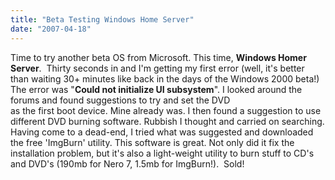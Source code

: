 ```yaml
---
title: "Beta Testing Windows Home Server"
date: "2007-04-18"
---
```


Time to try another beta OS from Microsoft. This time, **Windows Homer Server**.  Thirty seconds in and I'm getting my first error (well, it's better than waiting 30+ minutes like back in the days of the Windows 2000 beta!)  
The error was "**Could not initialize UI subsystem**". I looked around the forums and found suggestions to try and set the DVD  
as the first boot device. Mine already was. I then found a suggestion to use different DVD burning software. Rubbish I thought and carried on searching.  
Having come to a dead-end, I tried what was suggested and downloaded the free 'ImgBurn' utility. This software is great. Not only did it fix the installation problem, but it's also a light-weight utility to burn stuff to CD's and DVD's (190mb for Nero 7, 1.5mb for ImgBurn!).  Sold!
